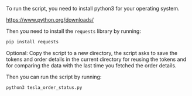 To run the script, you need to install python3 for your operating system.

https://www.python.org/downloads/

Then you need to install the `requests` library by running:
```sh
pip install requests
```

Optional: Copy the script to a new directory, the script asks to save the tokens and order details in the current directory for reusing the tokens and for comparing the data with the last time you fetched the order details.

Then you can run the script by running:
```sh
python3 tesla_order_status.py
```